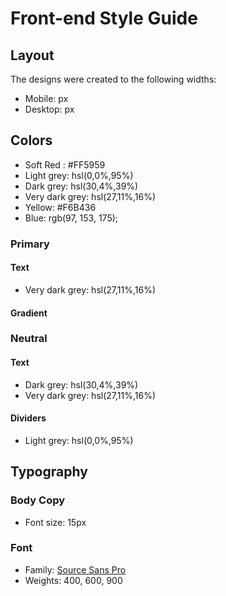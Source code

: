 # Front-end Style Guide

## Layout

The designs were created to the following widths:

- Mobile: px
- Desktop: px

## Colors

- Soft Red : #FF5959
- Light grey: hsl(0,0%,95%)
- Dark grey: hsl(30,4%,39%)
- Very dark grey: hsl(27,11%,16%)
- Yellow: #F6B436
- Blue: rgb(97, 153, 175);

### Primary

#### Text

- Very dark grey: hsl(27,11%,16%)

#### Gradient

### Neutral

#### Text

- Dark grey: hsl(30,4%,39%)
- Very dark grey: hsl(27,11%,16%)

#### Dividers

- Light grey: hsl(0,0%,95%)

## Typography

### Body Copy

- Font size: 15px

### Font

- Family: [Source Sans Pro](https://fonts.google.com/specimen/Source+Sans+Pro)
- Weights: 400, 600, 900
